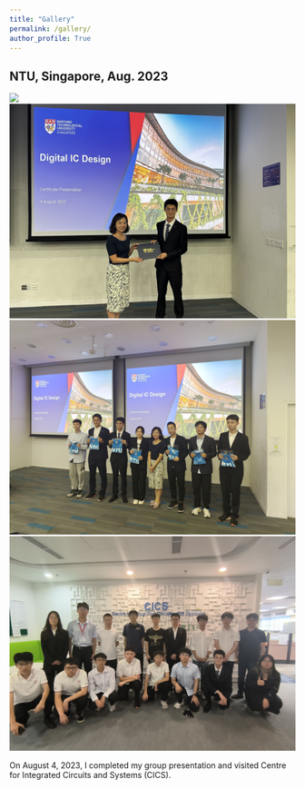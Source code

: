 ```yaml
---
title: "Gallery"
permalink: /gallery/
author_profile: True
---
```


## NTU, Singapore, Aug. 2023

<img src="/images/NTU-1.jpg">

<img src="/images/NTU-2.jpg">

<img src="/images/NTU-3.jpg">

<img src="/images/NTU-4.jpg">

On August 4, 2023, I completed my group presentation and visited Centre for Integrated Circuits and Systems (CICS).

